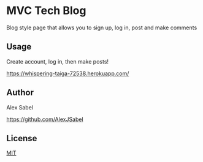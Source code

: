 # MVC Tech Blog

Blog style page that allows you to sign up, log in, post and make comments


## Usage

Create account, log in, then make posts!

https://whispering-taiga-72538.herokuapp.com/

## Author
Alex Sabel

https://github.com/AlexJSabel

## License
[MIT](https://choosealicense.com/licenses/mit/)
